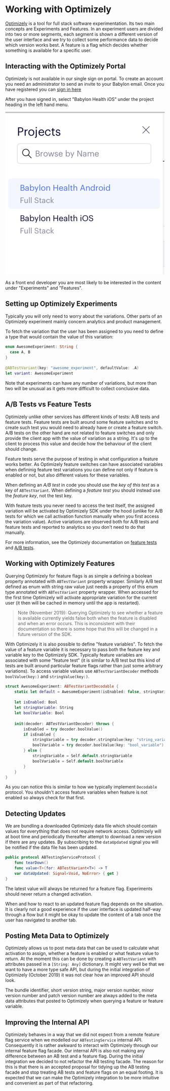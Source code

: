 Working with Optimizely
=======================

[Optimizely](https://www.optimizely.com) is a tool for full stack software experimentation. Its two main concepts are Experiments and Features. In an experiment users are divided into two or more segments, each segment is shown a different version of the user interface and we try to collect some performance data to decide which version works best. A feature is a flag which decides whether something is available for a specific user.

## Interacting with the Optimizely Portal
Optimizely is not available in our single sign on portal. To create an account you need an administrator to send an invite to your Babylon email. Once you have registered you can [sign in here](https://app.optimizely.com/signin)

After you have signed in, select "Babylon Health iOS" under the project heading in the left hand menu.

!["Babylon Health iOS"](./Assets/optimizely/OptimizelyProjects.png)

As a front end developer you are most likely to be interested in the content under "Experiments" and "Features".

## Setting up Optimizely Experiments
Typically you will only need to worry about the variations. Other parts of an Optimizely experiment mainly concern analytics and product management.

To fetch the variation that the user has been assigned to you need to define a type that would contain the value of this variation:

```swift
enum AwesomeExperiment: String {
  case A, B
}

@ABTestVariant(key: "awesome_experiment", defaultValue: .A)
let variant: AwesomeExperiment
```

Note that experiments can have any number of variations, but more than two will be unusual as it gets more difficult to collect conclusive data.

## A/B Tests vs Feature Tests

Optimizely unlike other services has different kinds of tests: A/B tests and feature tests. Feature tests are built around some feature switches and to create such test you would need to already have or create a feature switch. A/B tests on the other hand are not related to feature switches and only provide the client app with the value of variation as a string. It's up to the client to process this value and decide how the behaviour of the client should change. 

Feature tests serve the purpose of testing in what configuration a feature works better. As Optimizely feature switches can have associated variables when defininig feature test variations you can define not only if feature is enabled or not, but also different values for these variables.

When defining an _A/B test_ in code you should use the _key of this test_ as a key of `ABTestVariant`. When defining a _feature test_ you should instead use the _feature key_, not the test key. 

With feature tests you never need to access the test itself, the assigned variation will be activated by Optimizely SDK under the hood (unlike for A/B tests for which we call activation function manually when you first access the variation value). Active variations are observed both for A/B tests and feature tests and reported to analytics so you don't need to do that manually.

For more information, see the Optimizely documentation on [feature tests](https://docs.developers.optimizely.com/full-stack/docs/run-feature-tests) and [A/B tests](https://docs.developers.optimizely.com/full-stack/docs/run-a-b-tests).

## Working with Optimizely Features

Querying Optimizely for feature flags is as simple a defining a boolean property annotated with `ABTestVariant` property wrapper. Similarly A/B test defined as enum with string raw value just needs a property of this enum type annotated with `ABTestVariant` property wrapper. When accessed for the first time Optimizely will activate appropriate variation for the current user (it then will be cached in memory until the app is restarted).

> Note (November 2019): Querying Optimizely to see whether a feature is available currently yields false both when the feature is disabled and when an error occurs. This is inconsistent with their documentation so there is some hope that this will be changed in a future version of the SDK.

With Optimizely it is also possible to define "feature variables". To fetch the value of a feature variable it is necessary to pass both the feature key and variable key to the Optimizely SDK. Typically feature variables are associated with some "feature test" (it is similar to A/B test but this kind of tests are built around particular feature flags rather than just some arbitrary variations). To access variable values use `ABTestVariantDecoder` methods `boolValue(key:)` and `stringValue(key:)`.

```swift
struct AwesomeExperiment: ABTestVariantDecodable {
	static let default = AwesomeExperiment(isEnabled: false, stringVariable: "default", boolVariable: false)

	let isEnabled: Bool
	let stringVariable: String
	let boolVariable: Bool
	
	init(decoder: ABTestVariantDecoder) throws {
		isEnabled = try decoder.boolValue()
		if isEnabled {
			stringVariable = try decoder.stringValue(key: "string_variable")
			boolVariable = try decoder.boolValue(key: "bool_variable")
		} else {
			stringVariable = Self.default.stringVariable
			boolVariable = Self.default.boolVariable
		}
	}
}
```

As you can notice this is similar to how we typically implement `Decodable` protocol. You shouldn't access feature variables when feature is not enabled so always check for that first.

## Detecting Updates
We are bundling a downloaded Optimizely data file which should contain values for everything that does not require network access. Optimizely will at boot time and periodically thereafter attempt to download a new version if there are any updates. By subscribing to the `dataUpdated` signal you will be notified if the data file has been updated.

```swift
public protocol ABTestingServiceProtocol {
    func tearDown()
    func value<T>(for: ABTestVariant<T>) -> T
    var dataUpdated: Signal<Void, NoError> { get }
}
```

The latest value will always be returned for a feature flag. Experiments should never return a changed activation.

When and how to react to an updated feature flag depends on the situation. It is clearly not a good experience if the user interface is updated half-way through a flow but it might be okay to update the content of a tab once the user has navigated to another tab.

## Posting Meta Data to Optimizely
Optimizely allows us to post meta data that can be used to calculate what activation to assign, whether a feature is enabled or what feature value to return. At the moment this can be done by creating a `ABTestVariant` with attributes passed in a `[String: Any]` dictionary. It might very well be that we want to have a more type safe API, but during the initial integration of Optimizely (October 2019) it was not clear how an improved API should look.

The bundle identifier, short version string, major version number, minor version number and patch version number are always added to the meta data attributes that posted to Optimizely when querying a feature or feature variable.

## Improving the Internal API
Optimizely behaves in a way that we did not expect from a remote feature flag service when we modelled our `ABTestingService` internal API. Consequently it is rather awkward to interact with Optimizely through our internal feature flag facade. Our internal API is also not making any difference between an AB test and a feature flag. During the initial integration we decided to not refactor the AB testing facade. The reason for this is that there is an accepted proposal for tidying up the AB testing facade and stop treating AB tests and feature flags on an equal footing. It is expected that we can make the Optimizely integration to be more intuitive and convenient as part of that refactoring.
